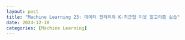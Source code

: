 ```yaml
---
layout: post
title: "Machine Learning 23: 데이터 전처리와 K-최근접 이웃 알고리즘 실습"
date: 2024-12-10
categories: [Machine Learning]
---
```



